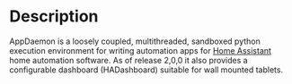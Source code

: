 Description
===========

AppDaemon is a loosely coupled, multithreaded, sandboxed python
execution environment for writing automation apps for [Home
Assistant](https://home-assistant.io/) home automation software. As of
release 2,0,0 it also provides a configurable dashboard (HADashboard)
suitable for wall mounted tablets.

